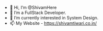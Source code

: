 - 👋 Hi, I’m @ShivamHere
- 👀 I’m a FullStack Developer.
- 🌱 I’m currently interested in System Design.
- 📫 My Website - https://shivamtiwari.co.in/

<!---
ShivamHere/ShivamHere is a ✨ special ✨ repository because its `README.md` (this file) appears on your GitHub profile.
You can click the Preview link to take a look at your changes.
--->
